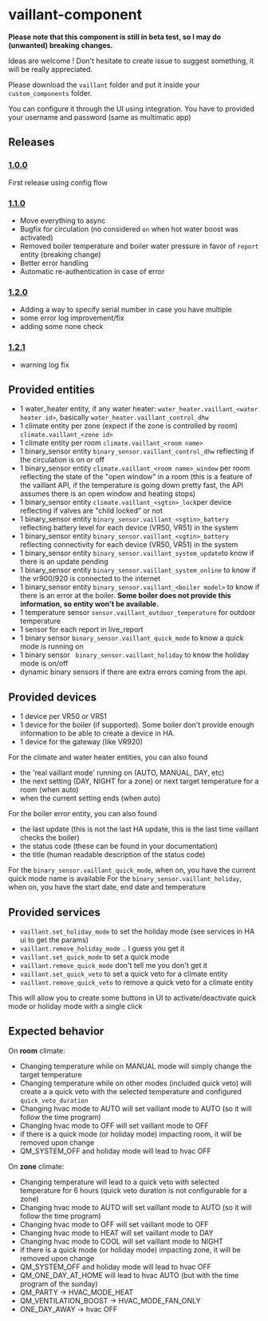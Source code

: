 # vaillant-component

**Please note that this component is still in beta test, so I may do (unwanted) breaking changes.**

Ideas are welcome ! Don't hesitate to create issue to suggest something, it will be really appreciated.

Please download the `vaillant` folder and put it inside your `custom_components` folder.

You can configure it through the UI using integration.
You have to provided your username and password (same as multimatic app)

## Releases
### [1.0.0](https://github.com/thomasgermain/vaillant-component/releases/tag/1.0.0)
First release using config flow
### [1.1.0](https://github.com/thomasgermain/vaillant-component/releases/tag/1.1.0)
- Move everything to async
- Bugfix for circulation (no considered `on` when hot water boost was activated)
- Removed boiler temperature and boiler water pressure in favor of `report` entity (breaking change)
- Better error handling
- Automatic re-authentication in case of error
### [1.2.0](https://github.com/thomasgermain/vaillant-component/releases/tag/1.2.0)
- Adding a way to specify serial number in case you have multiple
- some error log improvement/fix
- adding some none check
### [1.2.1](https://github.com/thomasgermain/vaillant-component/releases/tag/1.2.1)
- warning log fix

## Provided entities
- 1 water_heater entity, if any water heater: `water_heater.vaillant_<water heater id>`, basically `water_heater.vaillant_control_dhw`
- 1 climate entity per zone (expect if the zone is controlled by room) `climate.vaillant_<zone id>`
- 1 climate entity per room `climate.vaillant_<room name>`
- 1 binary_sensor entity `binary_sensor.vaillant_control_dhw` reflecting if the circulation is on or off
- 1 binary_sensor entity `climate.vaillant_<room name>_window` per room reflecting the state of the "open window" in a room (this is a feature of the vaillant API, if the temperature is going down pretty fast, the API assumes there is an open window and heating stops)
- 1 binary_sensor entity `climate.vaillant_<sgtin>_lock`per device reflecting if valves are "child locked" or not
- 1 binary_sensor entity `binary_sensor.vaillant_<sgtin>_battery` reflecting battery level for each device (VR50, VR51) in the system
- 1 binary_sensor entity `binary_sensor.vaillant_<sgtin>_battery` reflecting connectivity for each device (VR50, VR51) in the system
- 1 binary_sensor entity `binary_sensor.vaillant_system_update`to know if there is an update pending
- 1 binary_sensor entity `binary_sensor.vaillant_system_online` to know if the vr900/920 is connected to the internet
- 1 binary_sensor entity `binary_sensor.vaillant_<boiler model>` to know if there is an error at the boiler. **Some boiler does not provide this information, so entity won't be available.**
- 1 temperature sensor `sensor.vaillant_outdoor_temperature` for outdoor temperature
- 1 sensor for each report in live_report
- 1 binary sensor `binary_sensor.vaillant_quick_mode` to know a quick mode is running on
- 1 binary sensor ` binary_sensor.vaillant_holiday` to know the holiday mode is on/off
- dynamic binary sensors if there are extra errors coming from the api.

## Provided devices
- 1 device per VR50 or VR51
- 1 device for the boiler (if supported). Some boiler don't provide enough information to be able to create a device in HA.
- 1 device for the gateway (like VR920)


For the climate and water heater entities, you can also found 
- the 'real vaillant mode' running on (AUTO, MANUAL, DAY, etc)
- the next setting (DAY, NIGHT for a zone) or next target temperature for a room (when auto)
- when the current setting ends (when auto)

For the boiler error entity, you can also found 
- the last update (this is not the last HA update, this is the last time vaillant checks the boiler)
- the status code (these can be found in your documentation)
- the title (human readable description of the status code)

For the `binary_sensor.vaillant_quick_mode`, when on, you have the current quick mode name is available
For the `binary_sensor.vaillant_holiday`, when on, you have the start date, end date and temperature

## Provided services
- `vaillant.set_holiday_mode` to set the holiday mode (see services in HA ui to get the params)
- `vaillant.remove_holiday_mode` .. I guess you get it
- `vaillant.set_quick_mode` to set a quick mode
- `vaillant.remove_quick_mode` don't tell me you don't get it 
- `vaillant.set_quick_veto` to set a quick veto for a climate entity
- `vaillant.remove_quick_veto` to remove a quick veto for a climate entity

This will allow you to create some buttons in UI to activate/deactivate quick mode or holiday mode with a single click


## Expected behavior

On **room** climate:
- Changing temperature while on MANUAL mode will simply change the target temperature
- Changing temperature while on other modes (included quick veto) will create a a quick veto with the selected temperature and configured `quick_veto_duration`
- Changing hvac mode to AUTO will set vaillant mode to AUTO (so it will follow the time program)
- Changing hvac mode to OFF will set vaillant mode to OFF
- if there is a quick mode (or holiday mode) impacting room, it will be removed upon change
- QM_SYSTEM_OFF and holiday mode will lead to hvac OFF

On **zone** climate:
- Changing temperature will lead to a quick veto with selected temperature for 6 hours (quick veto duration is not configurable for a zone)
- Changing hvac mode to AUTO will set vaillant mode to AUTO (so it will follow the time program)
- Changing hvac mode to OFF will set vaillant mode to OFF
- Changing hvac mode to HEAT will set vaillant mode to DAY
- Changing hvac mode to COOL will set vaillant mode to NIGHT
- if there is a quick mode (or holiday mode) impacting zone, it will be removed upon change
- QM_SYSTEM_OFF and holiday mode will lead to hvac OFF
- QM_ONE_DAY_AT_HOME will lead to hvac AUTO (but with the time program of the sunday)
- QM_PARTY -> HVAC_MODE_HEAT
- QM_VENTILATION_BOOST -> HVAC_MODE_FAN_ONLY
- ONE_DAY_AWAY -> hvac OFF 
